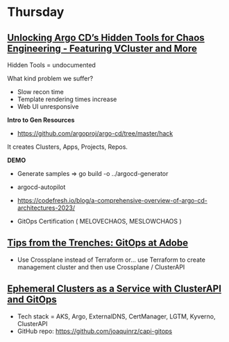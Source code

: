 # Thursday

##  [Unlocking Argo CD’s Hidden Tools for Chaos Engineering - Featuring VCluster and More](https://kccnceu2023.sched.com/event/1Hybl/unlocking-argo-cds-hidden-tools-for-chaos-engineering-featuring-vcluster-and-more-dan-garfield-brandon-phillips-codefresh)

Hidden Tools = undocumented

What kind problem we suffer?

* Slow recon time
* Template rendering times increase
* Web UI unresponsive

**Intro to Gen Resources**

* https://github.com/argoproj/argo-cd/tree/master/hack

It creates Clusters, Apps, Projects, Repos.

**DEMO**

* Generate samples => go build -o ../argocd-generator

* argocd-autopilot

* https://codefresh.io/blog/a-comprehensive-overview-of-argo-cd-architectures-2023/
* GitOps Certification ( MELOVECHAOS, MESLOWCHAOS )

##  [Tips from the Trenches: GitOps at Adobe](https://sched.co/1Hyca)

* Use Crossplane instead of Terraform or... use Terraform to create management cluster and then use Crossplane / ClusterAPI

## [Ephemeral Clusters as a Service with ClusterAPI and GitOps](https://sched.co/1HyXe)

* Tech stack = AKS, Argo, ExternalDNS, CertManager, LGTM, Kyverno, ClusterAPI
* GitHub repo: https://github.com/joaquinrz/capi-gitops